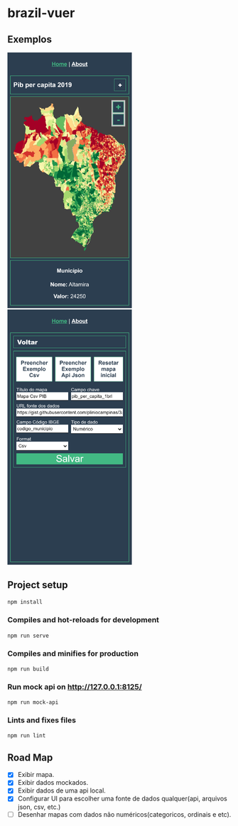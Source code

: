 # brazil-vuer

## Exemplos
<span>
<img src="https://github.com/pliniocampinas/brazil-viewer/blob/main/prints-demo/page0.png" alt="Print Mapa de cidades Pib per Capita" style="width:280px;"/>
</span>
<span>
<img src="https://github.com/pliniocampinas/brazil-viewer/blob/main/prints-demo/page1.png" alt="Print Form" style="width:280px;"/>
</span>

## Project setup
```
npm install
```

### Compiles and hot-reloads for development
```
npm run serve
```

### Compiles and minifies for production
```
npm run build
```

### Run mock api on http://127.0.0.1:8125/
```
npm run mock-api
```

### Lints and fixes files
```
npm run lint
```

## Road Map


- [x] Exibir mapa. 
- [x] Exibir dados mockados. 
- [x] Exibir dados de uma api local. 
- [x] Configurar UI para escolher uma fonte de dados qualquer(api, arquivos json, csv, etc.)
- [ ] Desenhar mapas com dados não numéricos(categoricos, ordinais e etc).
